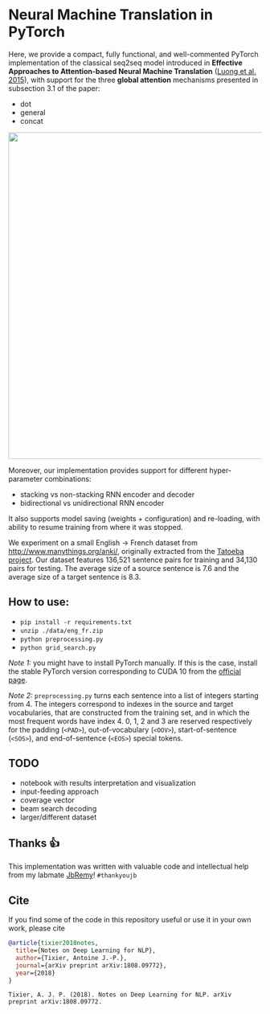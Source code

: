 # Neural Machine Translation in PyTorch

Here, we provide a compact, fully functional, and well-commented PyTorch implementation of the classical seq2seq model introduced in **Effective Approaches to Attention-based Neural Machine Translation** ([Luong et al. 2015](https://arxiv.org/pdf/1508.04025.pdf)), with support for the three **global attention** mechanisms presented in subsection 3.1 of the paper:

* dot
* general
* concat

<p align="center">
<img src="https://raw.githubusercontent.com/Tixierae/deep_learning_NLP/master/NMT/global_summary_improved.png" alt="" width="650"/>
</p>

Moreover, our implementation provides support for different hyper-parameter combinations:

* stacking vs non-stacking RNN encoder and decoder
* bidirectional vs unidirectional RNN encoder

It also supports model saving (weights + configuration) and re-loading, with ability to resume training from where it was stopped.

We experiment on a small English -> French dataset from http://www.manythings.org/anki/, originally extracted from the [Tatoeba project](https://tatoeba.org/eng/). Our dataset features 136,521 sentence pairs for training and 34,130 pairs for testing. The average size of a source sentence is 7.6 and the average size of
a target sentence is 8.3.

## How to use:

* `pip install -r requirements.txt`
* `unzip ./data/eng_fr.zip`
* `python preprocessing.py`
* `python grid_search.py`


*Note 1:* you might have to install PyTorch manually. If this is the case, install the stable PyTorch version corresponding to CUDA 10 from the [official page](https://pytorch.org/get-started/locally/).

*Note 2:* `preprocessing.py` turns each sentence into a list of integers starting from 4. The integers correspond to indexes in the source and target vocabularies, that are constructed from the training set, and in which the most frequent words have index 4. 0, 1, 2 and 3 are reserved respectively for the padding (`<PAD>`), out-of-vocabulary (`<OOV>`), start-of-sentence (`<SOS>`), and end-of-sentence (`<EOS>`) special tokens.

## TODO

* notebook with results interpretation and visualization
* input-feeding approach
* coverage vector
* beam search decoding
* larger/different dataset

## Thanks :thumbsup:
This implementation was written with valuable code and intellectual help from my labmate [JbRemy](https://github.com/JbRemy)! `#thankyoujb` 

## Cite
If you find some of the code in this repository useful or use it in your own work, please cite
```BibTeX
@article{tixier2018notes,
  title={Notes on Deep Learning for NLP},
  author={Tixier, Antoine J.-P.},
  journal={arXiv preprint arXiv:1808.09772},
  year={2018}
}
```

```
Tixier, A. J. P. (2018). Notes on Deep Learning for NLP. arXiv preprint arXiv:1808.09772.
```
